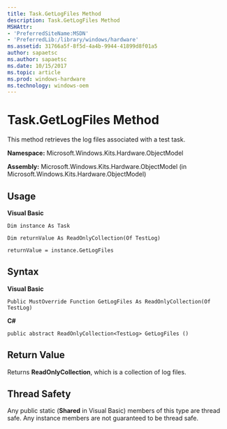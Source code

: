 ```yaml
---
title: Task.GetLogFiles Method
description: Task.GetLogFiles Method
MSHAttr:
- 'PreferredSiteName:MSDN'
- 'PreferredLib:/library/windows/hardware'
ms.assetid: 31766a5f-8f5d-4a4b-9944-41899d8f01a5
author: sapaetsc
ms.author: sapaetsc
ms.date: 10/15/2017
ms.topic: article
ms.prod: windows-hardware
ms.technology: windows-oem
---
```


# Task.GetLogFiles Method


This method retrieves the log files associated with a test task.

**Namespace:** Microsoft.Windows.Kits.Hardware.ObjectModel

**Assembly:** Microsoft.Windows.Kits.Hardware.ObjectModel (in Microsoft.Windows.Kits.Hardware.ObjectModel)

## <span id="Usage"></span><span id="usage"></span><span id="USAGE"></span>Usage


**Visual Basic**

`Dim instance As Task`

`Dim returnValue As ReadOnlyCollection(Of TestLog)`

`returnValue = instance.GetLogFiles`

## <span id="Syntax"></span><span id="syntax"></span><span id="SYNTAX"></span>Syntax


**Visual Basic**

`Public MustOverride Function GetLogFiles As ReadOnlyCollection(Of TestLog)`

**C#**

`public abstract ReadOnlyCollection<TestLog> GetLogFiles ()`

## <span id="Return_Value"></span><span id="return_value"></span><span id="RETURN_VALUE"></span>Return Value


Returns **ReadOnlyCollection**, which is a collection of log files.

## <span id="Thread_Safety"></span><span id="thread_safety"></span><span id="THREAD_SAFETY"></span>Thread Safety


Any public static (**Shared** in Visual Basic) members of this type are thread safe. Any instance members are not guaranteed to be thread safe.

 

 







